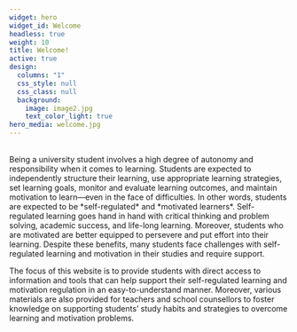```yaml
---
widget: hero
widget_id: Welcome
headless: true
weight: 10
title: Welcome!
active: true
design:
  columns: "1"
  css_style: null
  css_class: null
  background:
    image: image2.jpg
    text_color_light: true
hero_media: welcome.jpg
---
```

<br>
<Font="#FFFFFF">
Being a university student involves a high degree of autonomy and responsibility when it comes to learning. Students are expected to independently structure their learning, use appropriate learning strategies, set learning goals, monitor and evaluate learning outcomes, and maintain motivation to learn—even in the face of difficulties. In other words, students are expected to be *self-regulated* and *motivated learners*. Self-regulated learning goes hand in hand with critical thinking and problem solving, academic success, and life-long learning. Moreover, students who are motivated are better equipped to persevere and put effort into their learning. Despite these benefits, many students face challenges with self-regulated learning and motivation in their studies and require support.

The focus of this website is to provide students with direct access to information and tools that can help support their self-regulated learning and motivation regulation in an easy-to-understand manner. Moreover, various materials are also provided for teachers and school counsellors to foster knowledge on supporting students’ study habits and strategies to overcome learning and motivation problems.